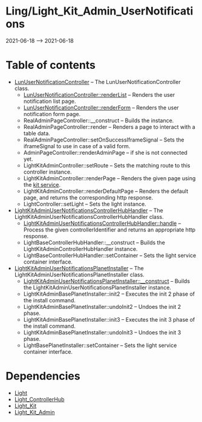 Ling/Light_Kit_Admin_UserNotifications
================
2021-06-18 --> 2021-06-18




Table of contents
===========

- [LunUserNotificationController](https://github.com/lingtalfi/Light_Kit_Admin_UserNotifications/blob/master/doc/api/Ling/Light_Kit_Admin_UserNotifications/Controller/Generated/LunUserNotificationController.md) &ndash; The LunUserNotificationController class.
    - [LunUserNotificationController::renderList](https://github.com/lingtalfi/Light_Kit_Admin_UserNotifications/blob/master/doc/api/Ling/Light_Kit_Admin_UserNotifications/Controller/Generated/LunUserNotificationController/renderList.md) &ndash; Renders the user notification list page.
    - [LunUserNotificationController::renderForm](https://github.com/lingtalfi/Light_Kit_Admin_UserNotifications/blob/master/doc/api/Ling/Light_Kit_Admin_UserNotifications/Controller/Generated/LunUserNotificationController/renderForm.md) &ndash; Renders the user notification form page.
    - RealAdminPageController::__construct &ndash; Builds the instance.
    - RealAdminPageController::render &ndash; Renders a page to interact with a table data.
    - RealAdminPageController::setOnSuccessIframeSignal &ndash; Sets the iframeSignal to use in case of a valid form.
    - AdminPageController::renderAdminPage &ndash; if she is not connected yet.
    - LightKitAdminController::setRoute &ndash; Sets the matching route to this controller instance.
    - LightKitAdminController::renderPage &ndash; Renders the given page using the [kit service](https://github.com/lingtalfi/Light_Kit).
    - LightKitAdminController::renderDefaultPage &ndash; Renders the default page, and returns the corresponding http response.
    - LightController::setLight &ndash; Sets the light instance.
- [LightKitAdminUserNotificationsControllerHubHandler](https://github.com/lingtalfi/Light_Kit_Admin_UserNotifications/blob/master/doc/api/Ling/Light_Kit_Admin_UserNotifications/Light_ControllerHub/Generated/LightKitAdminUserNotificationsControllerHubHandler.md) &ndash; The LightKitAdminUserNotificationsControllerHubHandler class.
    - [LightKitAdminUserNotificationsControllerHubHandler::handle](https://github.com/lingtalfi/Light_Kit_Admin_UserNotifications/blob/master/doc/api/Ling/Light_Kit_Admin_UserNotifications/Light_ControllerHub/Generated/LightKitAdminUserNotificationsControllerHubHandler/handle.md) &ndash; Process the given controllerIdentifier and returns an appropriate http response.
    - LightBaseControllerHubHandler::__construct &ndash; Builds the LightKitAdminControllerHubHandler instance.
    - LightBaseControllerHubHandler::setContainer &ndash; Sets the light service container interface.
- [LightKitAdminUserNotificationsPlanetInstaller](https://github.com/lingtalfi/Light_Kit_Admin_UserNotifications/blob/master/doc/api/Ling/Light_Kit_Admin_UserNotifications/Light_PlanetInstaller/LightKitAdminUserNotificationsPlanetInstaller.md) &ndash; The LightKitAdminUserNotificationsPlanetInstaller class.
    - [LightKitAdminUserNotificationsPlanetInstaller::__construct](https://github.com/lingtalfi/Light_Kit_Admin_UserNotifications/blob/master/doc/api/Ling/Light_Kit_Admin_UserNotifications/Light_PlanetInstaller/LightKitAdminUserNotificationsPlanetInstaller/__construct.md) &ndash; Builds the LightKitAdminUserNotificationsPlanetInstaller instance.
    - LightKitAdminBasePlanetInstaller::init2 &ndash; Executes the init 2 phase of the install command.
    - LightKitAdminBasePlanetInstaller::undoInit2 &ndash; Undoes the init 2 phase.
    - LightKitAdminBasePlanetInstaller::init3 &ndash; Executes the init 3 phase of the install command.
    - LightKitAdminBasePlanetInstaller::undoInit3 &ndash; Undoes the init 3 phase.
    - LightBasePlanetInstaller::setContainer &ndash; Sets the light service container interface.


Dependencies
============
- [Light](https://github.com/lingtalfi/Light)
- [Light_ControllerHub](https://github.com/lingtalfi/Light_ControllerHub)
- [Light_Kit](https://github.com/lingtalfi/Light_Kit)
- [Light_Kit_Admin](https://github.com/lingtalfi/Light_Kit_Admin)


